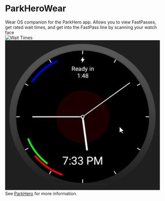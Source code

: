 # ParkHeroWear
Wear OS companion for the ParkHero app.  Allows you to view FastPasses, get rated wait times, and get into the FastPass line by scanning your watch face <br />
![Wait Times](/rdme/wait.gif) <br />
![FastPasses](/rdme/fastpasses.gif) <br />
See [ParkHero](https://github.com/Jester565/ParkHero) for more information.